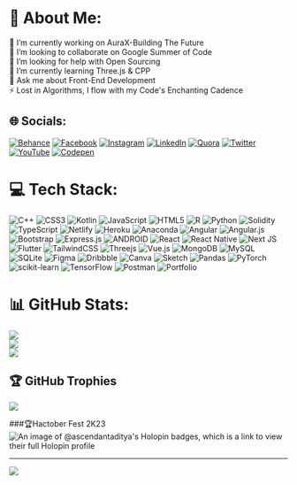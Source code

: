 # 💫 About Me:
🔭 I’m currently working on AuraX-Building The Future<br>👯 I’m looking to collaborate on Google Summer of Code <br>🤝 I’m looking for help with Open Sourcing<br>🌱 I’m currently learning Three.js & CPP<br>💬 Ask me about Front-End Development<br>⚡ Lost in Algorithms, I flow with my Code's Enchanting Cadence


## 🌐 Socials:
[![Behance](https://img.shields.io/badge/Behance-1769ff?logo=behance&logoColor=white)](https://behance.net/adityavitv) [![Facebook](https://img.shields.io/badge/Facebook-%231877F2.svg?logo=Facebook&logoColor=white)](https://facebook.com/arcdeliospeaks) [![Instagram](https://img.shields.io/badge/Instagram-%23E4405F.svg?logo=Instagram&logoColor=white)](https://instagram.com/adityaacodes) [![LinkedIn](https://img.shields.io/badge/LinkedIn-%230077B5.svg?logo=linkedin&logoColor=white)](https://linkedin.com/in/webdevaditya) [![Quora](https://img.shields.io/badge/Quora-%23B92B27.svg?logo=Quora&logoColor=white)](https://quora.com/profile/Ascendant-Aditya) [![Twitter](https://img.shields.io/badge/Twitter-%231DA1F2.svg?logo=Twitter&logoColor=white)](https://twitter.com/arcdeliospeaks) [![YouTube](https://img.shields.io/badge/YouTube-%23FF0000.svg?logo=YouTube&logoColor=white)](https://youtube.com/@codewithadityaa) [![Codepen](https://img.shields.io/badge/Codepen-000000?style=for-the-badge&logo=codepen&logoColor=white)](https://codepen.io/adityavitv) 

# 💻 Tech Stack:
![C++](https://img.shields.io/badge/c++-%2300599C.svg?style=flat&logo=c%2B%2B&logoColor=white) ![CSS3](https://img.shields.io/badge/css3-%231572B6.svg?style=flat&logo=css3&logoColor=white) ![Kotlin](https://img.shields.io/badge/kotlin-%230095D5.svg?style=flat&logo=kotlin&logoColor=white) ![JavaScript](https://img.shields.io/badge/javascript-%23323330.svg?style=flat&logo=javascript&logoColor=%23F7DF1E) ![HTML5](https://img.shields.io/badge/html5-%23E34F26.svg?style=flat&logo=html5&logoColor=white) ![R](https://img.shields.io/badge/r-%23276DC3.svg?style=flat&logo=r&logoColor=white) ![Python](https://img.shields.io/badge/python-3670A0?style=flat&logo=python&logoColor=ffdd54) ![Solidity](https://img.shields.io/badge/Solidity-%23363636.svg?style=flat&logo=solidity&logoColor=white) ![TypeScript](https://img.shields.io/badge/typescript-%23007ACC.svg?style=flat&logo=typescript&logoColor=white) ![Netlify](https://img.shields.io/badge/netlify-%23000000.svg?style=flat&logo=netlify&logoColor=#00C7B7) ![Heroku](https://img.shields.io/badge/heroku-%23430098.svg?style=flat&logo=heroku&logoColor=white) ![Anaconda](https://img.shields.io/badge/Anaconda-%2344A833.svg?style=flat&logo=anaconda&logoColor=white) ![Angular](https://img.shields.io/badge/angular-%23DD0031.svg?style=flat&logo=angular&logoColor=white) ![Angular.js](https://img.shields.io/badge/angular.js-%23E23237.svg?style=flat&logo=angularjs&logoColor=white) ![Bootstrap](https://img.shields.io/badge/bootstrap-%23563D7C.svg?style=flat&logo=bootstrap&logoColor=white) ![Express.js](https://img.shields.io/badge/express.js-%23404d59.svg?style=flat&logo=express&logoColor=%2361DAFB) ![ANDROID](https://img.shields.io/badge/android-%2320232a.svg?style=flat&logo=android&logoColor=%a4c639) ![React](https://img.shields.io/badge/react-%2320232a.svg?style=flat&logo=react&logoColor=%2361DAFB) ![React Native](https://img.shields.io/badge/react_native-%2320232a.svg?style=flat&logo=react&logoColor=%2361DAFB) ![Next JS](https://img.shields.io/badge/Next-black?style=flat&logo=next.js&logoColor=white) ![Flutter](https://img.shields.io/badge/Flutter-%2302569B.svg?style=flat&logo=Flutter&logoColor=white) ![TailwindCSS](https://img.shields.io/badge/tailwindcss-%2338B2AC.svg?style=flat&logo=tailwind-css&logoColor=white) ![Threejs](https://img.shields.io/badge/threejs-black?style=flat&logo=three.js&logoColor=white) ![Vue.js](https://img.shields.io/badge/vuejs-%2335495e.svg?style=flat&logo=vuedotjs&logoColor=%234FC08D) ![MongoDB](https://img.shields.io/badge/MongoDB-%234ea94b.svg?style=flat&logo=mongodb&logoColor=white) ![MySQL](https://img.shields.io/badge/mysql-%2300f.svg?style=flat&logo=mysql&logoColor=white) ![SQLite](https://img.shields.io/badge/sqlite-%2307405e.svg?style=flat&logo=sqlite&logoColor=white) 	![Figma](https://img.shields.io/badge/figma-%23F24E1E.svg?style=flat&logo=figma&logoColor=white) ![Dribbble](https://img.shields.io/badge/Dribbble-EA4C89?style=flat&logo=dribbble&logoColor=white) ![Canva](https://img.shields.io/badge/Canva-%2300C4CC.svg?style=flat&logo=Canva&logoColor=white) ![Sketch](https://img.shields.io/badge/Sketch-FFB387?style=flat&logo=sketch&logoColor=black) ![Pandas](https://img.shields.io/badge/pandas-%23150458.svg?style=flat&logo=pandas&logoColor=white) ![PyTorch](https://img.shields.io/badge/PyTorch-%23EE4C2C.svg?style=flat&logo=PyTorch&logoColor=white) ![scikit-learn](https://img.shields.io/badge/scikit--learn-%23F7931E.svg?style=flat&logo=scikit-learn&logoColor=white) ![TensorFlow](https://img.shields.io/badge/TensorFlow-%23FF6F00.svg?style=flat&logo=TensorFlow&logoColor=white) ![Postman](https://img.shields.io/badge/Postman-FF6C37?style=flat&logo=postman&logoColor=white) ![Portfolio](https://img.shields.io/badge/Portfolio-%23000000.svg?style=flat&logo=firefox&logoColor=#FF7139)
# 📊 GitHub Stats:
![](https://github-readme-stats.vercel.app/api?username=ascendantaditya&theme=dark&hide_border=false&include_all_commits=true&count_private=true)<br/>
![](https://github-readme-streak-stats.herokuapp.com/?user=ascendantaditya&theme=dark&hide_border=false)<br/>
![](https://github-readme-stats.vercel.app/api/top-langs/?username=ascendantaditya&theme=dark&hide_border=false&include_all_commits=true&count_private=true&layout=compact)

## 🏆 GitHub Trophies
![](https://github-profile-trophy.vercel.app/?username=ascendantaditya&theme=radical&no-frame=false&no-bg=true&margin-w=4)


###🏆Hactober Fest 2K23
![An image of @ascendantaditya's Holopin badges, which is a link to view their full Holopin profile](https://holopin.me/ascendantaditya)


---
[![](https://visitcount.itsvg.in/api?id=ascendantaditya&icon=0&color=1)](https://visitcount.itsvg.in)

<!-- Proudly created with GPRM ( https://gprm.itsvg.in ) -->

